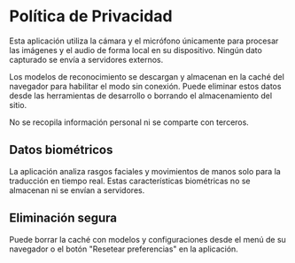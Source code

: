 # Política de Privacidad

Esta aplicación utiliza la cámara y el micrófono únicamente para procesar las imágenes y el audio de forma local en su dispositivo. Ningún dato capturado se envía a servidores externos.

Los modelos de reconocimiento se descargan y almacenan en la caché del navegador para habilitar el modo sin conexión. Puede eliminar estos datos desde las herramientas de desarrollo o borrando el almacenamiento del sitio.

No se recopila información personal ni se comparte con terceros.

## Datos biométricos
La aplicación analiza rasgos faciales y movimientos de manos solo para la traducción en tiempo real. Estas características biométricas no se almacenan ni se envían a servidores.

## Eliminación segura
Puede borrar la caché con modelos y configuraciones desde el menú de su navegador o el botón "Resetear preferencias" en la aplicación.
